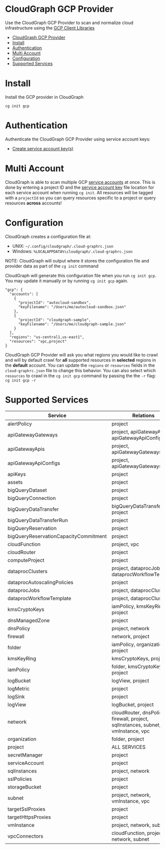 # CloudGraph GCP Provider

Use the CloudGraph GCP Provider to scan and normalize cloud infrastructure using the [GCP Client Libraries](https://github.com/googleapis/google-cloud-node)

<!-- toc -->

- [CloudGraph GCP Provider](#cloudgraph-gcp-provider)
- [Install](#install)
- [Authentication](#authentication)
- [Multi Account](#multi-account)
- [Configuration](#configuration)
- [Supported Services](#supported-services)
<!-- tocstop -->

# Install

Install the GCP provider in CloudGraph

```
cg init gcp
```

# Authentication

Authenticate the CloudGraph GCP Provider using service account keys:

- [Create service account key(s)](https://cloud.google.com/iam/docs/creating-managing-service-account-keys#iam-service-account-keys-create-gcloud)

# Multi Account

CloudGraph is able to scan multiple GCP [service accounts](https://cloud.google.com/iam/docs/service-accounts) at once. This is done by entering a project ID and the [service account key](https://cloud.google.com/iam/docs/creating-managing-service-account-keys#creating) file location for each service account when running `cg init`. All resources will be tagged with a `projectId` so you can query resources specific to a project or query resources **across** accounts!

# Configuration

CloudGraph creates a configuration file at:

- UNIX: `~/.config/cloudgraph/.cloud-graphrc.json`
- Windows: `%LOCALAPPDATA%\cloudgraph/.cloud-graphrc.json`

NOTE: CloudGraph will output where it stores the configuration file and provider data as part of the `cg init` command

CloudGraph will generate this configuration file when you run `cg init gcp`. You may update it manually or by running `cg init gcp` again.

```
"gcp": {
  "accounts": [
    {
      "projectId": "autocloud-sandbox",
      "keyFilename": "/Users/me/autocloud-sandbox.json"
    },
    {
      "projectId": "cloudgraph-sample",
      "keyFilename": "/Users/me/cloudgraph-sample.json"
    }
  ],
  "regions": "us-central1,us-east1",
  "resources": "vpc,project"
}
```

CloudGraph GCP Provider will ask you what regions you would like to crawl and will by default crawl for **all** supported resources in **selected** regions in the **default** account. You can update the `regions` or `resources` fields in the `cloud-graphrc.json` file to change this behavior. You can also select which `resources` to crawl in the `cg init gcp` command by passing the the `-r` flag: `cg init gcp -r`

# Supported Services

| Service                               | Relations                                                                        |
| ------------------------------------- | -------------------------------------------------------------------------------- |
| alertPolicy                           | project                                                                          |
| apiGatewayGateways                    | project, apiGatewayApis, apiGatewayApiConfigs                                    |
| apiGatewayApis                        | project, apiGatewayGateways                                                      |
| apiGatewayApiConfigs                  | project, apiGatewayGateways                                                      |
| apiKeys                               | project                                                                          |
| assets                                | project                                                                          |
| bigQueryDataset                       | project                                                                          |
| bigQueryConnection                    | project                                                                          |
| bigQueryDataTransfer                  | bigQueryDataTransferRun, project                                                 |
| bigQueryDataTransferRun               | project                                                                          |
| bigQueryReservation                   | project                                                                          |
| bigQueryReservationCapacityCommitment | project                                                                          |
| cloudFunction                         | project, vpc                                                                     |
| cloudRouter                           | project                                                                          |
| computeProject                        | project                                                                          |
| dataprocClusters                      | project, dataprocJobs, dataprocWorkflowTemplate                                  |
| dataprocAutoscalingPolicies           | project                                                                          |
| dataprocJobs                          | project, dataprocClusters                                                        |
| dataprocWorkflowTemplate              | project, dataprocClusters                                                        |
| kmsCryptoKeys                         | iamPolicy, kmsKeyRing, project                                                   |
| dnsManagedZone                        | project                                                                          |
| dnsPolicy                             | project, network                                                                 |
| firewall                              | network, project                                                                 |
| folder                                | iamPolicy, organization, project                                                 |
| kmsKeyRing                            | kmsCryptoKeys, project                                                           |
| iamPolicy                             | folder, kmsCryptoKeys, project                                                   |
| logBucket                             | logView, project                                                                 |
| logMetric                             | project                                                                          |
| logSink                               | project                                                                          |
| logView                               | logBucket, project                                                               |
| network                               | cloudRouter, dnsPolicy, firewall, project, sqlInstances, subnet, vmInstance, vpc |
| organization                          | folder, project                                                                  |
| project                               | ALL SERVICES                                                                     |
| secretManager                         | project                                                                          |
| serviceAccount                        | project                                                                          |
| sqlInstances                          | project, network                                                                 |
| sslPolicies                           | project                                                                          |
| storageBucket                         | project                                                                          |
| subnet                                | project, network, vmInstance, vpc                                                |
| targetSslProxies                      | project                                                                          |
| targetHttpsProxies                    | project                                                                          |
| vmInstance                            | project, network, subnet                                                         |
| vpcConnectors                         | cloudFunction, project, network, subnet                                          |
